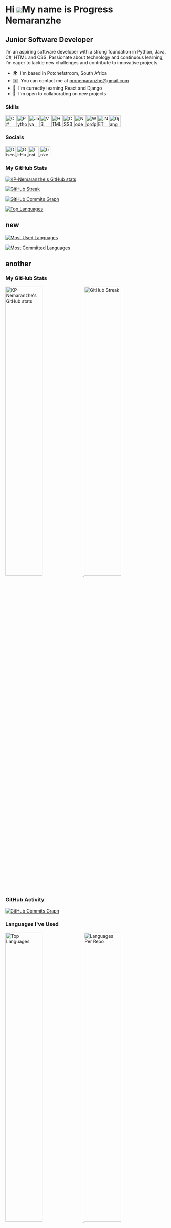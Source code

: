 Hi ![](https://user-images.githubusercontent.com/18350557/176309783-0785949b-9127-417c-8b55-ab5a4333674e.gif)My name is Progress Nemaranzhe
===========================================================================================================================================

Junior Software Developer
-------------

I’m an aspiring software developer with a strong foundation in Python, Java, C#, HTML and CSS. Passionate about technology and continuous learning, I’m eager to tackle new challenges and contribute to innovative projects.

*   🌍  I'm based in Potchefstroom, South Africa
*   ✉️  You can contact me at [pronemaranzhe@gmail.com](mailto:pronemaranzhe@gmail.com)
*   🧠  I'm currectly learning React and Django
*   🤝  I'm open to collaborating on new projects
  
  ### Skills 
<p align="left">
<a href="https://docs.microsoft.com/en-us/dotnet/csharp/" target="_blank" rel="noreferrer"><img src="https://raw.githubusercontent.com/danielcranney/readme-generator/main/public/icons/skills/csharp-colored.svg" width="36" height="36" alt="C#" /></a><a href="https://www.python.org/" target="_blank" rel="noreferrer"><img src="https://raw.githubusercontent.com/danielcranney/readme-generator/main/public/icons/skills/python-colored.svg" width="36" height="36" alt="Python" /></a><a href="https://www.oracle.com/java/" target="_blank" rel="noreferrer"><img src="https://raw.githubusercontent.com/danielcranney/readme-generator/main/public/icons/skills/java-colored.svg" width="36" height="36" alt="Java" /></a><a href="https://code.visualstudio.com/" target="_blank" rel="noreferrer"><img src="https://raw.githubusercontent.com/danielcranney/readme-generator/main/public/icons/skills/visualstudiocode.svg" width="36" height="36" alt="VS Code" /></a><a href="https://developer.mozilla.org/en-US/docs/Glossary/HTML5" target="_blank" rel="noreferrer"><img src="https://raw.githubusercontent.com/danielcranney/readme-generator/main/public/icons/skills/html5-colored.svg" width="36" height="36" alt="HTML5" /></a><a href="https://www.w3.org/TR/CSS/#css" target="_blank" rel="noreferrer"><img src="https://raw.githubusercontent.com/danielcranney/readme-generator/main/public/icons/skills/css3-colored.svg" width="36" height="36" alt="CSS3" /></a><a href="https://nodejs.org/en/" target="_blank" rel="noreferrer"><img src="https://raw.githubusercontent.com/danielcranney/readme-generator/main/public/icons/skills/nodejs-colored.svg" width="36" height="36" alt="NodeJS" /></a><a href="https://wordpress.com" target="_blank" rel="noreferrer"><img src="https://raw.githubusercontent.com/danielcranney/readme-generator/main/public/icons/skills/wordpress-colored.svg" width="36" height="36" alt="Wordpress" /></a><a href="https://dotnet.microsoft.com/en-us/" target="_blank" rel="noreferrer"><img src="https://raw.githubusercontent.com/danielcranney/readme-generator/main/public/icons/skills/dot-net-colored.svg" width="36" height="36" alt=".NET" /></a><a href="https://www.djangoproject.com/" target="_blank" rel="noreferrer"><img src="https://raw.githubusercontent.com/danielcranney/readme-generator/main/public/icons/skills/django-colored.svg" width="36" height="36" alt="Django" /></a>
                    </p>
                    
### Socials

<p align="left">
  <a href="https://discord.com/users/pro_nemar" target="_blank" rel="noreferrer">
    <picture>
      <source media="(prefers-color-scheme: dark)" srcset="https://raw.githubusercontent.com/danielcranney/readme-generator/main/public/icons/socials/discord-dark.svg" />
      <source media="(prefers-color-scheme: light)" srcset="https://raw.githubusercontent.com/danielcranney/readme-generator/main/public/icons/socials/discord.svg" />
      <img src="https://raw.githubusercontent.com/danielcranney/readme-generator/main/public/icons/socials/discord.svg" width="32" height="32" alt="Discord" />
    </picture>
  </a>
  <a href="https://www.github.com/KP-Nemaranzhe" target="_blank" rel="noreferrer">
    <picture>
      <source media="(prefers-color-scheme: dark)" srcset="https://raw.githubusercontent.com/danielcranney/readme-generator/main/public/icons/socials/github-dark.svg" />
      <source media="(prefers-color-scheme: light)" srcset="https://raw.githubusercontent.com/danielcranney/readme-generator/main/public/icons/socials/github.svg" />
      <img src="https://raw.githubusercontent.com/danielcranney/readme-generator/main/public/icons/socials/github.svg" width="32" height="32" alt="GitHub" />
    </picture>
  </a>
  <a href="http://www.instagram.com/pro_1hundred" target="_blank" rel="noreferrer">
    <picture>
      <source media="(prefers-color-scheme: dark)" srcset="https://raw.githubusercontent.com/danielcranney/readme-generator/main/public/icons/socials/instagram-dark.svg" />
      <source media="(prefers-color-scheme: light)" srcset="https://raw.githubusercontent.com/danielcranney/readme-generator/main/public/icons/socials/instagram.svg" />
      <img src="https://raw.githubusercontent.com/danielcranney/readme-generator/main/public/icons/socials/instagram.svg" width="32" height="32" alt="Instagram" />
    </picture>
  </a>
  <a href="https://www.linkedin.com/in/progress-nemaranzhe" target="_blank" rel="noreferrer">
    <picture>
      <source media="(prefers-color-scheme: dark)" srcset="https://raw.githubusercontent.com/danielcranney/readme-generator/main/public/icons/socials/linkedin-dark.svg" />
      <source media="(prefers-color-scheme: light)" srcset="https://raw.githubusercontent.com/danielcranney/readme-generator/main/public/icons/socials/linkedin.svg" />
      <img src="https://raw.githubusercontent.com/danielcranney/readme-generator/main/public/icons/socials/linkedin.svg" width="32" height="32" alt="LinkedIn" />
    </picture>
  </a>
</p>

### My GitHub Stats

<p align="left">
  <a href="https://github.com/KP-Nemaranzhe">
    <img src="https://github-readme-stats.vercel.app/api?username=KP-Nemaranzhe&show_icons=true&count_private=true&title_color=0891b2&text_color=ffffff&icon_color=ef4444&bg_color=1c1917&hide_border=true" alt="KP-Nemaranzhe's GitHub stats" />
  </a>
</p>

<p align="left">
  <a href="https://github.com/KP-Nemaranzhe">
    <img src="https://github-readme-streak-stats.vercel.app/?user=KP-Nemaranzhe&stroke=ffffff&background=1c1917&ring=0891b2&fire=0891b2&currStreakNum=ffffff&currStreakLabel=0891b2&sideNums=ffffff&sideLabels=ffffff&dates=ffffff&hide_border=true" alt="GitHub Streak" />
  </a>
</p>

<p align="left">
  <a href="https://github.com/KP-Nemaranzhe">
    <img src="https://github-readme-activity-graph.vercel.app/graph?username=KP-Nemaranzhe&bg_color=1c1917&color=ffffff&line=ef4444&point=ffffff&area_color=1c1917&area=true&hide_border=true&custom_title=GitHub%20Commits%20Graph" alt="GitHub Commits Graph" />
  </a>
</p>

<p align="left">
  <a href="https://github.com/KP-Nemaranzhe">
    <img src="https://github-readme-stats.vercel.app/api/top-langs/?username=KP-Nemaranzhe&langs_count=10&title_color=0891b2&text_color=ffffff&icon_color=ef4444&bg_color=1c1917&hide_border=true&locale=en&custom_title=Top%20Languages" alt="Top Languages" />
  </a>
</p>

## new

<p align="left">
  <a href="https://profile-summary-for-github.com/user/KP-Nemaranzhe">
    <img src="https://github-profile-summary-cards.vercel.app/api/cards/repos-per-language?username=KP-Nemaranzhe&theme=github_dark" alt="Most Used Languages" />
  </a>
</p>

<p align="left">
  <a href="https://profile-summary-for-github.com/user/KP-Nemaranzhe">
    <img src="https://github-profile-summary-cards.vercel.app/api/cards/most-commit-language?username=KP-Nemaranzhe&theme=github_dark" alt="Most Committed Languages" />
  </a>
</p>

## another
### My GitHub Stats

<p align="left">
  <a href="https://github.com/KP-Nemaranzhe">
    <img width="48%" src="https://github-readme-stats.vercel.app/api?username=KP-Nemaranzhe&show_icons=true&count_private=true&title_color=0891b2&text_color=ffffff&icon_color=ef4444&bg_color=1c1917&hide_border=true" alt="KP-Nemaranzhe's GitHub stats" />
  </a>
  
  <a href="https://github.com/KP-Nemaranzhe">
    <img width="48%" src="https://github-readme-streak-stats.vercel.app/?user=KP-Nemaranzhe&stroke=ffffff&background=1c1917&ring=0891b2&fire=0891b2&currStreakNum=ffffff&currStreakLabel=0891b2&sideNums=ffffff&sideLabels=ffffff&dates=ffffff&hide_border=true" alt="GitHub Streak" />
  </a>
</p>

### **GitHub Activity**
<p align="left">
  <a href="https://github.com/KP-Nemaranzhe">
    <img src="https://github-readme-activity-graph.vercel.app/graph?username=KP-Nemaranzhe&bg_color=1c1917&color=ffffff&line=ef4444&point=ffffff&area_color=1c1917&area=true&hide_border=true&custom_title=GitHub%20Commits%20Graph" alt="GitHub Commits Graph" />
  </a>
</p>

### **Languages I've Used**
<p align="left">
  <a href="https://github.com/KP-Nemaranzhe">
    <img width="48%" src="https://github-readme-stats.vercel.app/api/top-langs/?username=KP-Nemaranzhe&langs_count=10&layout=compact&title_color=0891b2&text_color=ffffff&icon_color=ef4444&bg_color=1c1917&hide_border=true&locale=en&custom_title=Top%20Languages" alt="Top Languages" />
  </a>

  <a href="https://github.com/vn7n24fzkq/github-profile-summary-cards">
    <img width="48%" src="https://github-profile-summary-cards.vercel.app/api/cards/repos-per-language?username=KP-Nemaranzhe&theme=github_dark" alt="Languages Per Repo" />
  </a>
</p>

<p align="left">
  <a href="https://github.com/vn7n24fzkq/github-profile-summary-cards">
    <img width="48%" src="https://github-profile-summary-cards.vercel.app/api/cards/most-commit-language?username=KP-Nemaranzhe&theme=github_dark" alt="Most Used Languages" />
  </a>
  
  <a href="https://wakatime.com">
    <img width="48%" src="https://github-readme-stats.vercel.app/api/wakatime?username=KP-Nemaranzhe&layout=compact&bg_color=1c1917&text_color=ffffff&title_color=0891b2&hide_border=true" alt="WakaTime Stats" />
  </a>
</p>
